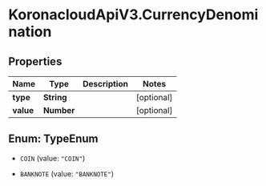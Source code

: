# KoronacloudApiV3.CurrencyDenomination

## Properties
Name | Type | Description | Notes
------------ | ------------- | ------------- | -------------
**type** | **String** |  | [optional] 
**value** | **Number** |  | [optional] 


<a name="TypeEnum"></a>
## Enum: TypeEnum


* `COIN` (value: `"COIN"`)

* `BANKNOTE` (value: `"BANKNOTE"`)




